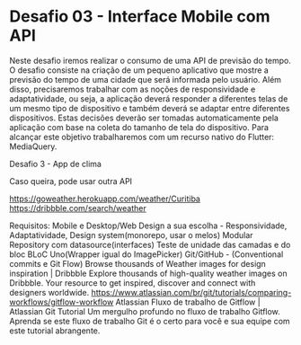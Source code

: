 # Desafio 03 - Interface Mobile com API

Neste desafio iremos realizar o consumo de uma API de previsão do tempo. O desafio consiste na criação de um pequeno aplicativo que mostre a previsão do tempo de uma cidade que será informada pelo usuário. Além disso, precisaremos trabalhar com as noções de responsividade e adaptatividade, ou seja, a aplicação deverá responder a diferentes telas de um mesmo tipo de dispositivo e também deverá se adaptar entre diferentes dispositivos. Estas decisões deverão ser tomadas automaticamente pela aplicação com base na coleta do tamanho de tela do dispositivo. Para alcançar este objetivo trabalharemos com um recurso nativo do Flutter: MediaQuery.




Desafio 3 - App de clima

Caso queira, pode usar outra API

https://goweather.herokuapp.com/weather/Curitiba
https://dribbble.com/search/weather

Requisitos:
Mobile e Desktop/Web
Design a sua escolha - Responsividade, Adaptatividade, Design system(monorepo, usar o melos)
Modular
Repository com datasource(interfaces)
Teste de unidade das camadas e do bloc
BLoC
Uno(Wrapper igual do ImagePicker)
Git/GitHub - (Conventional commits e Git Flow) 
Browse thousands of Weather images for design inspiration | Dribbble
Explore thousands of high-quality weather images on Dribbble. Your resource to get inspired, discover and connect with designers worldwide.
https://www.atlassian.com/br/git/tutorials/comparing-workflows/gitflow-workflow
Atlassian
Fluxo de trabalho de Gitflow | Atlassian Git Tutorial
Um mergulho profundo no fluxo de trabalho Gitflow. Aprenda se este fluxo de trabalho Git é o certo para você e sua equipe com este tutorial abrangente.